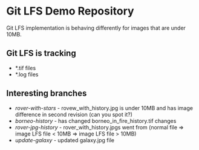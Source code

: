 # Git LFS Demo Repository

Git LFS implementation is behaving differently for images that are under 10MB.

## Git LFS is tracking

* *.tif files
* *.log files

## Interesting branches

* *rover-with-stars* - rovew_with_history.jpg is under 10MB and has image difference in second revision (can you spot it?)
* *borneo-history* - has changed borneo_in_fire_history.tif changes
* *rover-jpg-history* - rover_with_history.jpgs went from (normal file => image LFS file < 10MB => image LFS file > 10MB)
* *update-galaxy* - updated galaxy.jpg file
